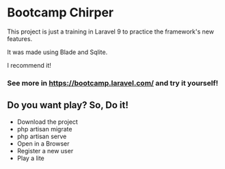 # Bootcamp Chirper

This project is just a training in Laravel 9 to practice the framework's new features.

It was made using Blade and Sqlite.

I recommend it!

### See more in <a href='https://bootcamp.laravel.com/'>https://bootcamp.laravel.com/ and try it yourself!

## Do you want play? So, Do it!

- Download the project
- php artisan migrate
- php artisan serve
- Open in a Browser
- Register a new user
- Play a lite
